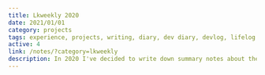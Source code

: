 ```yaml
---
title: Lkweekly 2020
date: 2021/01/01
category: projects
tags: experience, projects, writing, diary, dev diary, devlog, lifelog
active: 4
link: /notes/?category=lkweekly
description: In 2020 I've decided to write down summary notes about the passing weeks and publish them every Sunday. My goal was to have a cleaner insights about my personal achievements over the year and to improve my casual writing skills.
---
```

